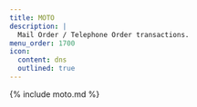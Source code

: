```yaml
---
title: MOTO
description: |
  Mail Order / Telephone Order transactions.
menu_order: 1700
icon:
  content: dns
  outlined: true
---
```


{% include moto.md %}
